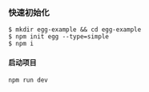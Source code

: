 ### 快速初始化

```shell
$ mkdir egg-example && cd egg-example
$ npm init egg --type=simple
$ npm i
```

#### 启动项目

```shell
npm run dev
```

